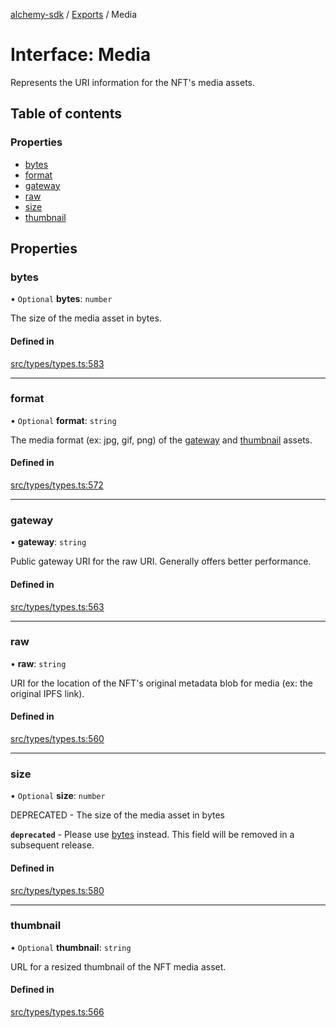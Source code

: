 [alchemy-sdk](../README.md) / [Exports](../modules.md) / Media

# Interface: Media

Represents the URI information for the NFT's media assets.

## Table of contents

### Properties

- [bytes](Media.md#bytes)
- [format](Media.md#format)
- [gateway](Media.md#gateway)
- [raw](Media.md#raw)
- [size](Media.md#size)
- [thumbnail](Media.md#thumbnail)

## Properties

### bytes

• `Optional` **bytes**: `number`

The size of the media asset in bytes.

#### Defined in

[src/types/types.ts:583](https://github.com/alchemyplatform/alchemy-sdk-js/blob/46e9716/src/types/types.ts#L583)

___

### format

• `Optional` **format**: `string`

The media format (ex: jpg, gif, png) of the [gateway](Media.md#gateway) and
[thumbnail](Media.md#thumbnail) assets.

#### Defined in

[src/types/types.ts:572](https://github.com/alchemyplatform/alchemy-sdk-js/blob/46e9716/src/types/types.ts#L572)

___

### gateway

• **gateway**: `string`

Public gateway URI for the raw URI. Generally offers better performance.

#### Defined in

[src/types/types.ts:563](https://github.com/alchemyplatform/alchemy-sdk-js/blob/46e9716/src/types/types.ts#L563)

___

### raw

• **raw**: `string`

URI for the location of the NFT's original metadata blob for media (ex: the
original IPFS link).

#### Defined in

[src/types/types.ts:560](https://github.com/alchemyplatform/alchemy-sdk-js/blob/46e9716/src/types/types.ts#L560)

___

### size

• `Optional` **size**: `number`

DEPRECATED - The size of the media asset in bytes

**`deprecated`** - Please use [bytes](Media.md#bytes) instead. This field will be removed
  in a subsequent release.

#### Defined in

[src/types/types.ts:580](https://github.com/alchemyplatform/alchemy-sdk-js/blob/46e9716/src/types/types.ts#L580)

___

### thumbnail

• `Optional` **thumbnail**: `string`

URL for a resized thumbnail of the NFT media asset.

#### Defined in

[src/types/types.ts:566](https://github.com/alchemyplatform/alchemy-sdk-js/blob/46e9716/src/types/types.ts#L566)
